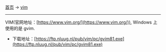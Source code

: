 
[首页](/software) -> [vim](/software/vim)

---

VIM(官网地址：[https://www.vim.org/](https://www.vim.org/)), Windows 上使用的是 gvim.
- 下载地址：[https://ftp.nluug.nl/pub/vim/pc/gvim81.exe](https://ftp.nluug.nl/pub/vim/pc/gvim81.exe)

